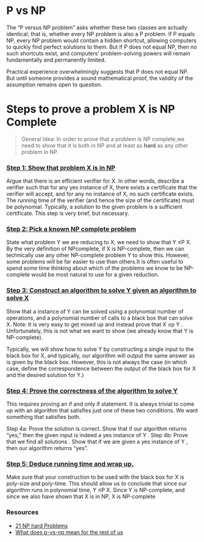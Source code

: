 # P vs NP
The “P versus NP problem” asks whether these two classes are actually identical; that is, whether every NP problem is also a P problem. If P equals NP, every NP problem would contain a hidden shortcut, allowing computers to quickly find perfect solutions to them. But if P does not equal NP, then no such shortcuts exist, and computers’ problem-solving powers will remain fundamentally and permanently limited. 

Practical experience overwhelmingly suggests that P does not equal NP. But until someone provides a sound mathematical proof, the validity of the assumption remains open to question.

# Steps to prove a problem X is NP Complete

> General Idea: In order to prove that a problem is NP complete,we need to show that it is both in NP and at least as <b>hard</b> as any other problem in NP.

### [Step 1: Show that problem X is in NP]()
Argue that there is an efficient verifier for X. In other words, describe a verifier such that for any yes instance of X, there exists a certificate that the verifier will accept, and for any no instance of X, no such certificate exists. The running
time of the verifier (and hence the size of the certificate) must be polynomial. Typically, a solution to the given problem is a sufficient certificate. This step is very brief, but necessary.

### [Step 2: Pick a known NP complete problem]()
State what problem Y we are reducing to X; we need to show that Y ≤P X.  By the very definition of NPcomplete, if X is NP-complete, then we can technically use any other NP-complete problem Y to show this. However, some problems will be far easier to use than others.It is often useful to spend some time thinking about which of the problems we know to be NP-complete would be most natural to use for a given reduction.

### [Step 3: Construct an algorithm to solve Y given an algorithm to solve X]()
Show that a instance of Y can be solved using a polynomial number of operations, and a polynomial number of calls to a black box that can solve X. Note: It is very easy to get mixed up and instead prove that X ≤p Y . Unfortunately, this is not what we want to show (we already know that Y is NP-complete).

Typically, we will show how to solve Y by constructing a single input to the black box for X, and typically, our algorithm will output the same answer as is given by the black box. However, this is not always the case (in which case, define the correspondence between the output of the black box for X and the desired solution for Y.)

### [Step 4: Prove the correctness of the algorithm to solve Y]()
This requires proving an if and only if statement. It is always trivial to come up with an algorithm that satisfies just one of these two conditions. We want something that satisfies both.

Step 4a: Prove the solution is correct. Show that if our algorithm returns “yes,” then the given input is indeed a yes instance of Y .
Step 4b: Prove that we find all solutions . Show that if we are given a yes instance of Y , then our algorithm returns “yes”.

### [Step 5: Deduce running time and wrap up.]()
Make sure that your construction to be used with the black box for X is poly-size and poly-time. This should allow us to conclude that since our algorithm runs in polynomial time, Y ≤P X. Since Y is NP-complete, and since we also have shown that X is in NP, X is NP-complete

[](https://www.cs.oberlin.edu/~asharp/cs280/2012fa/handouts/np.pdf)

### Resources
- [21 NP hard Problems](http://jeffe.cs.illinois.edu/teaching/algorithms/2009/notes/21-nphard.pdf)
- [What does p-vs-np mean for the rest of us](https://www.technologyreview.com/s/420290/what-does-p-vs-np-mean-for-the-rest-of-us/)
